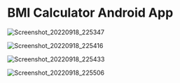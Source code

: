 # BMI Calculator Android App

![Screenshot_20220918_225347](https://user-images.githubusercontent.com/88308058/194473025-d47be22d-cc0d-4bfd-8388-6c8e07020d7f.png)

![Screenshot_20220918_225416](https://user-images.githubusercontent.com/88308058/194473045-bcaa75e3-8050-454c-9a7b-b6fce7385f81.png)

![Screenshot_20220918_225433](https://user-images.githubusercontent.com/88308058/194473054-68fe721e-a663-4e5d-b0e5-ad318bc554e4.png)

![Screenshot_20220918_225506](https://user-images.githubusercontent.com/88308058/194473057-e9a73294-0bd5-4ce1-a208-eb9df17591c5.png)
